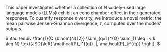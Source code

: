 This paper investigates whether a collection of $N$ widely-used large language models (LLMs)
exhibit an echo chamber effect in their generated responses. To quantify response diversity, we
introduce a novel metric: the mean pairwise Jensen–Shannon divergence, $\tau$, computed over the models’
outputs.

$
\tau \equiv \frac{1}{Q \binom{N}{2}} 
\sum_{q=1}^{Q} 
\sum_{1 \leq i < k \leq N} 
\text{JSD}\left( \mathcal{P}_i^{(q)} \,\|\, \mathcal{P}_k^{(q)} \right).
$